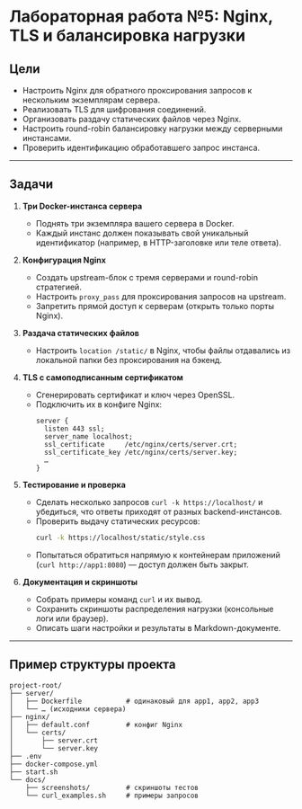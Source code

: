 # Лабораторная работа №5: Nginx, TLS и балансировка нагрузки

## Цели
- Настроить Nginx для обратного проксирования запросов к нескольким экземплярам сервера.  
- Реализовать TLS для шифрования соединений.  
- Организовать раздачу статических файлов через Nginx.  
- Настроить round-robin балансировку нагрузки между серверными инстансами.  
- Проверить идентификацию обработавшего запрос инстанса.

---

## Задачи

1. **Три Docker-инстанса сервера**  
   - Поднять три экземпляра вашего сервера в Docker.  
   - Каждый инстанс должен показывать свой уникальный идентификатор (например, в HTTP-заголовке или теле ответа).

2. **Конфигурация Nginx**  
   - Создать upstream-блок с тремя серверами и round-robin стратегией.  
   - Настроить `proxy_pass` для проксирования запросов на upstream.  
   - Запретить прямой доступ к серверам (открыть только порты Nginx).

3. **Раздача статических файлов**  
   - Настроить `location /static/` в Nginx, чтобы файлы отдавались из локальной папки без проксирования на бэкенд.

4. **TLS с самоподписанным сертификатом**  
   - Сгенерировать сертификат и ключ через OpenSSL.  
   - Подключить их в конфиге Nginx:  
     ```nginx
     server {
       listen 443 ssl;
       server_name localhost;
       ssl_certificate     /etc/nginx/certs/server.crt;
       ssl_certificate_key /etc/nginx/certs/server.key;
       …
     }
     ```

5. **Тестирование и проверка**  
   - Сделать несколько запросов `curl -k https://localhost/` и убедиться, что ответы приходят от разных backend-инстансов.  
   - Проверить выдачу статических ресурсов:  
     ```bash
     curl -k https://localhost/static/style.css
     ```
   - Попытаться обратиться напрямую к контейнерам приложений (`curl http://app1:8080`) — доступ должен быть закрыт.

6. **Документация и скриншоты**  
   - Собрать примеры команд `curl` и их вывод.  
   - Сохранить скриншоты распределения нагрузки (консольные логи или браузер).  
   - Описать шаги настройки и результаты в Markdown-документе.

---

## Пример структуры проекта

```text
project-root/
├── server/
│   ├── Dockerfile           # одинаковый для app1, app2, app3
│   └── … (исходники сервера)
├── nginx/
│   ├── default.conf         # конфиг Nginx
│   └── certs/
│       ├── server.crt
│       └── server.key
├── .env
├── docker-compose.yml
├── start.sh
└── docs/
    ├── screenshots/         # скриншоты тестов
    └── curl_examples.sh     # примеры запросов
